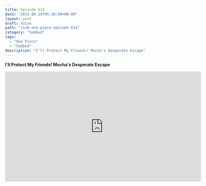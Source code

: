 ```yaml
---
title: Episode 614
date: "2013-09-29T05:30:00+00:00"
layout: post
draft: false
path: "/sub-one-piece-episode-614"
category: "Subbed"
tags:
  - "One Piece"
  - "Subbed"
description: "I'll Protect My Friends! Mocha's Desperate Escape"
---
```


**I'll Protect My Friends! Mocha's Desperate Escape**

<iframe width="640" height="360" src="https://www.rapidvideo.com/e/G6FRPFTZUE" frameborder="0" marginwidth=0 marginheight=0 scrolling=no allowfullscreen></iframe>

